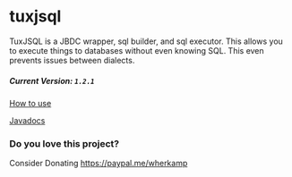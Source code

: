 # tuxjsql


TuxJSQL is a JBDC wrapper, sql builder, and sql executor. 
This allows you to execute things to databases without even knowing SQL. 
This even prevents issues between dialects.

##### Current Version: `1.2.1`


[How to use](https://github.com/wherkamp/tuxjsql/wiki)

[Javadocs](https://docs.kingtux.me/tuxjsql/)


### Do you love this project?
Consider Donating https://paypal.me/wherkamp